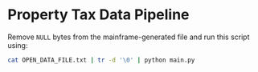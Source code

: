 # Property Tax Data Pipeline

Remove `NULL` bytes from the mainframe-generated file and run this script using:
```bash
cat OPEN_DATA_FILE.txt | tr -d '\0' | python main.py
```
